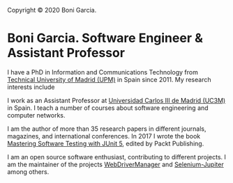 Copyright &copy; 2020 Boni Garcia.

Boni Garcia. Software Engineer & Assistant Professor
====================================================

I have a PhD in Information and Communications Technology from <a href="http://www.upm.es/">Technical University of Madrid (UPM)</a> in Spain since 2011. My research interests include 

I work as an Assistant Professor at <a href="https://www.it.uc3m.es/">Universidad Carlos III de Madrid (UC3M)</a> in Spain. I teach a number of courses about software engineering and computer networks.

I am the author of more than 35 research papers in different journals, magazines, and international conferences. In 2017 I wrote the book <a href="https://www.amazon.com/Mastering-Software-Testing-JUnit-Comprehensive-ebook/dp/B076ZQCK5Q/">Mastering Software Testing with JUnit 5</a>, edited by Packt Publishing.

I am an open source software enthusiast, contributing to different projects. I am the maintainer of the projects <a href="https://github.com/bonigarcia/webdrivermanager">WebDriverManager</a> and <a href="https://github.com/bonigarcia/selenium-jupiter">Selenium-Jupiter</a> among others.

